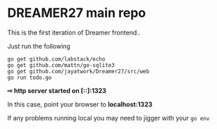 # DREAMER27 main repo

This is the first iteration of Dreamer frontend..

Just run the following

```
go get github.com/labstack/echo
go get github.com/mattn/go-sqlite3
go get github.com/jayatwork/Dreamer27/src/web
go run todo.go
```

**⇨ http server started on [::]:1323**

In this case, point your browser to **localhost:1323**

If any problems running local you may need to jigger with your `go env`
